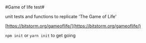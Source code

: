 #Game of life test#

unit tests and functions to replicate 'The Game of Life'

[https://bitstorm.org/gameoflife/](https://bitstorm.org/gameoflife/)

`npm init` or `yarn init` to get going